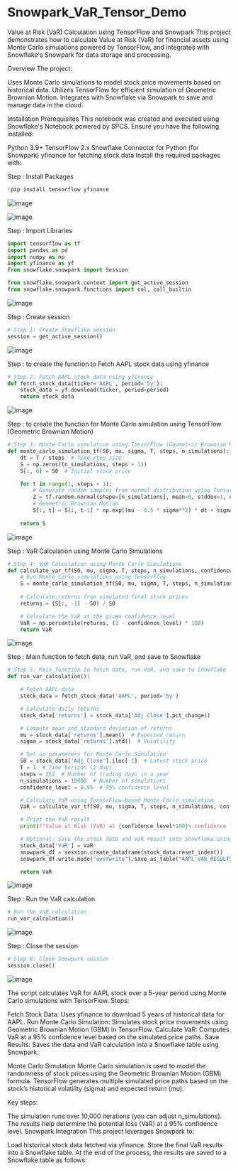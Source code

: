 # Snowpark_VaR_Tensor_Demo

Value at Risk (VaR) Calculation using TensorFlow and Snowpark
This project demonstrates how to calculate Value at Risk (VaR) for financial assets using Monte Carlo simulations powered by TensorFlow, and integrates with Snowflake's Snowpark for data storage and processing.

Overview
The project:

Uses Monte Carlo simulations to model stock price movements based on historical data.
Utilizes TensorFlow for efficient simulation of Geometric Brownian Motion.
Integrates with Snowflake via Snowpark to save and manage data in the cloud.

Installation
Prerequisites
This notebook was created and executed using Snowflake's Notebook powered by SPCS.
Ensure you have the following installed:

Python 3.9+
TensorFlow 2.x
Snowflake Connector for Python (for Snowpark)
yfinance for fetching stock data
Install the required packages with:

Step : Install Packages

```Python
!pip install tensorflow yfinance
````
![image](https://github.com/user-attachments/assets/4abfec41-073c-4fc3-aae6-5f68ecd77f5e)

![image](https://github.com/user-attachments/assets/8facffce-ffff-4985-b47c-41f02d55b8d0)

Step : Import Libraries
```Python
import tensorflow as tf
import pandas as pd
import numpy as np
import yfinance as yf
from snowflake.snowpark import Session

from snowflake.snowpark.context import get_active_session
from snowflake.snowpark.functions import col, call_builtin
````
![image](https://github.com/user-attachments/assets/f3e53415-2c38-4932-b06b-a0ee2cf4fe38)


Step : Create session
```Python
# Step 1: Create Snowflake session
session = get_active_session()
````
![image](https://github.com/user-attachments/assets/39a8d3a4-0ccb-4dd6-9c3d-7bb71e183f18)

Step : to create the function to Fetch AAPL stock data using yfinance
```Python
# Step 2: Fetch AAPL stock data using yfinance
def fetch_stock_data(ticker='AAPL', period='5y'):
    stock_data = yf.download(ticker, period=period)
    return stock_data
````
![image](https://github.com/user-attachments/assets/51472a07-6e99-4927-b34b-67c5d62d9af3)

Step : to create the function for Monte Carlo simulation using TensorFlow (Geometric Brownian Motion)
```Python
# Step 3: Monte Carlo simulation using TensorFlow (Geometric Brownian Motion)
def monte_carlo_simulation_tf(S0, mu, sigma, T, steps, n_simulations):
    dt = T / steps  # Time step size
    S = np.zeros((n_simulations, steps + 1))
    S[:, 0] = S0  # Initial stock price

    for t in range(1, steps + 1):
        # Generate random samples from normal distribution using TensorFlow
        Z = tf.random.normal(shape=[n_simulations], mean=0, stddev=1, dtype=tf.float64)
        # Geometric Brownian Motion
        S[:, t] = S[:, t-1] * np.exp((mu - 0.5 * sigma**2) * dt + sigma * np.sqrt(dt) * Z)
    
    return S
````
![image](https://github.com/user-attachments/assets/2bf08cfb-70db-4b46-8b73-751fb1d73016)

Step : VaR Calculation using Monte Carlo Simulations
```Python
# Step 4: VaR Calculation using Monte Carlo Simulations
def calculate_var_tf(S0, mu, sigma, T, steps, n_simulations, confidence_level):
    # Run Monte Carlo simulations using TensorFlow
    S = monte_carlo_simulation_tf(S0, mu, sigma, T, steps, n_simulations)
    
    # Calculate returns from simulated final stock prices
    returns = (S[:, -1] - S0) / S0

    # Calculate the VaR at the given confidence level
    VaR = np.percentile(returns, (1 - confidence_level) * 100)
    return VaR
````
![image](https://github.com/user-attachments/assets/977e2d79-7803-44b2-b0b2-6a71c6ebb7fe)

Step : Main function to fetch data, run VaR, and save to Snowflake
```Python
# Step 5: Main function to fetch data, run VaR, and save to Snowflake
def run_var_calculation():

    # Fetch AAPL data
    stock_data = fetch_stock_data('AAPL', period='5y')

    # Calculate daily returns
    stock_data['returns'] = stock_data['Adj Close'].pct_change()

    # Compute mean and standard deviation of returns
    mu = stock_data['returns'].mean()  # Expected return
    sigma = stock_data['returns'].std()  # Volatility

    # Set up parameters for Monte Carlo Simulation
    S0 = stock_data['Adj Close'].iloc[-1]  # Latest stock price
    T = 1  # Time horizon (1 day)
    steps = 252  # Number of trading days in a year
    n_simulations = 10000  # Number of simulations
    confidence_level = 0.95  # 95% confidence level

    # Calculate VaR using TensorFlow-based Monte Carlo simulation
    VaR = calculate_var_tf(S0, mu, sigma, T, steps, n_simulations, confidence_level)

    # Print the VaR result
    print(f"Value at Risk (VaR) at {confidence_level*100}% confidence level for AAPL: {VaR * 100:.2f}%")

    # Optional: Save the stock data and VaR result into Snowflake using Snowpark
    stock_data['VaR'] = VaR
    snowpark_df = session.create_dataframe(stock_data.reset_index())
    snowpark_df.write.mode("overwrite").save_as_table("AAPL_VAR_RESULTS")

    return VaR
````
![image](https://github.com/user-attachments/assets/941bdd32-ae26-4976-861f-98a0bfe24899)

Step : Run the VaR calculation
```Python
# Run the VaR calculation
run_var_calculation()
````
![image](https://github.com/user-attachments/assets/3ebe6c14-3e37-44c2-8866-ad251cdb5fe0)

Step : Close the session
```Python
# Step 8: Close Snowpark session
session.close()
````
![image](https://github.com/user-attachments/assets/254daf5b-8b4a-4f3a-a3ca-56de534b1d65)

The script calculates VaR for AAPL stock over a 5-year period using Monte Carlo simulations with TensorFlow.
Steps:

Fetch Stock Data: Uses yfinance to download 5 years of historical data for AAPL.
Run Monte Carlo Simulation: Simulates stock price movements using Geometric Brownian Motion (GBM) in TensorFlow.
Calculate VaR: Computes VaR at a 95% confidence level based on the simulated price paths.
Save Results: Saves the data and VaR calculation into a Snowflake table using Snowpark.

Monte Carlo Simulation
Monte Carlo simulation is used to model the randomness of stock prices using the Geometric Brownian Motion (GBM) formula. TensorFlow generates multiple simulated price paths based on the stock’s historical volatility (sigma) and expected return (mu).

Key steps:

The simulation runs over 10,000 iterations (you can adjust n_simulations).
The results help determine the potential loss (VaR) at a 95% confidence level.
Snowpark Integration
This project leverages Snowpark to:

Load historical stock data fetched via yfinance.
Store the final VaR results into a Snowflake table.
At the end of the process, the results are saved to a Snowflake table as follows:

